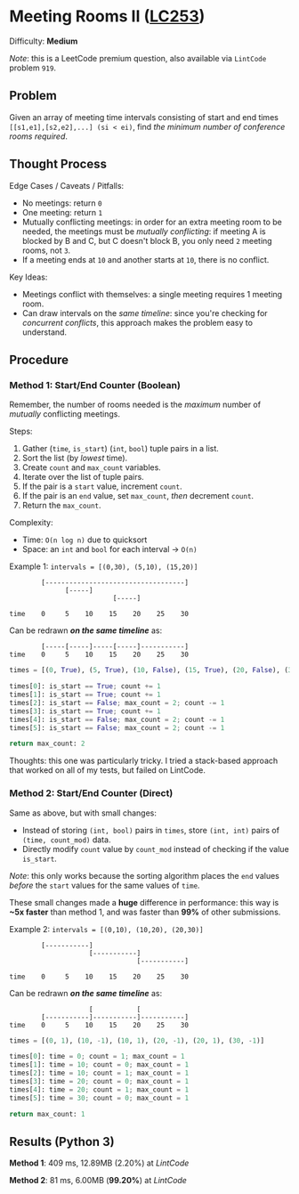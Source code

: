 # Meeting Rooms II ([LC253](https://www.lintcode.com/problem/919/))
Difficulty: **Medium**

*Note*: this is a LeetCode premium question, also available via `LintCode` problem `919`.

## Problem

Given an array of meeting time intervals consisting of start and end times `[[s1,e1],[s2,e2],...] (si < ei)`, find *the minimum number of conference rooms required*.

## Thought Process

Edge Cases / Caveats / Pitfalls:
- No meetings: return `0`
- One meeting: return `1`
- Mutually conflicting meetings:  in order for an extra meeting room to be needed, the meetings must be *mutually conflicting*:  if meeting A is blocked by B and C, but C doesn't block B, you only need `2` meeting rooms, not `3`.
- If a meeting ends at `10` and another starts at `10`, there is no conflict.

Key Ideas:
- Meetings conflict with themselves:  a single meeting requires 1 meeting room.
- Can draw intervals on the *same timeline*:  since you're checking for *concurrent conflicts*, this approach makes the problem easy to understand.

## Procedure

### Method 1: Start/End Counter (Boolean)

Remember, the number of rooms needed is the *maximum* number of *mutually* conflicting meetings.

Steps:
1. Gather (`time`, `is_start`) (`int`, `bool`) tuple pairs in a list.
2. Sort the list (by *lowest* time).
3. Create `count` and `max_count` variables.
4. Iterate over the list of tuple pairs.
5. If the pair is a `start` value, increment `count`.
6. If the pair is an `end` value, set `max_count`, *then* decrement `count`.
7. Return the `max_count`.

Complexity:
- Time: `O(n log n)` due to quicksort
- Space: an `int` and `bool` for each interval -> `O(n)`

Example 1: `intervals = [(0,30), (5,10), (15,20)]`

```
        [-----------------------------------]
              [-----]
                          [-----]
        
time    0     5    10    15    20    25    30
```

Can be redrawn ***on the same timeline*** as:
```
        [-----[-----]-----[-----]-----------]          
time    0     5    10    15    20    25    30
```

```python
times = [(0, True), (5, True), (10, False), (15, True), (20, False), (30, False)]

times[0]: is_start == True; count += 1
times[1]: is_start == True; count += 1
times[2]: is_start == False; max_count = 2; count -= 1
times[3]: is_start == True; count += 1
times[4]: is_start == False; max_count = 2; count -= 1
times[5]: is_start == False; max_count = 2; count -= 1

return max_count: 2
```

Thoughts: this one was particularly tricky.  I tried a stack-based approach that worked on all of my tests, but failed on LintCode.

### Method 2: Start/End Counter (Direct)

Same as above, but with small changes:
- Instead of storing `(int, bool)` pairs in `times`, store `(int, int)` pairs of `(time, count_mod)` data.
- Directly modify `count` value by `count_mod` instead of checking if the value `is_start`.

*Note*: this only works because the sorting algorithm places the `end` values *before* the `start` values for the same values of `time`.

These small changes made a **huge** difference in performance:  this way is **~5x faster** than method 1, and was faster than **99%** of other submissions.

Example 2: `intervals = [(0,10), (10,20), (20,30)]`

```
        [-----------]
                    [-----------]
                                [-----------]
        
time    0     5    10    15    20    25    30
```

Can be redrawn ***on the same timeline*** as:
```
                    [           [
        [-----------]-----------]-----------]          
time    0     5    10    15    20    25    30
```

```python
times = [(0, 1), (10, -1), (10, 1), (20, -1), (20, 1), (30, -1)]

times[0]: time = 0; count = 1; max_count = 1
times[1]: time = 10; count = 0; max_count = 1
times[2]: time = 10; count = 1; max_count = 1
times[3]: time = 20; count = 0; max_count = 1
times[4]: time = 20; count = 1; max_count = 1
times[5]: time = 30; count = 0; max_count = 1

return max_count: 1
```

## Results (Python 3)

**Method 1**: 409 ms, 12.89MB (2.20%) at *LintCode*

**Method 2**: 81 ms, 6.00MB (**99.20%**) at *LintCode*
